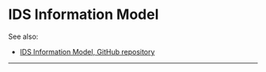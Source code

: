 # IDS Information Model



See also:
- [IDS Information Model, GitHub repository](https://github.com/International-Data-Spaces-Association/InformationModel/blob/develop/README.md)

---
